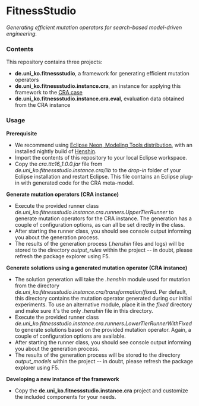 # FitnessStudio
*Generating efficient mutation operators for search-based model-driven engineering.*

### Contents 

This repository contains three projects:
* **de.uni_ko.fitnessstudio**, a framework for generating efficient mutation operators
* **de.uni_ko.fitnessstudio.instance.cra**, an instance for applying this framework to the [CRA case](https://github.com/martin-fleck/cra-ttc2016/)
* **de.uni_ko.fitnessstudio.instance.cra.eval**, evaluation data obtained from the CRA instance


### Usage

**Prerequisite**

* We recommend using [Eclipse Neon, Modeling Tools distribution](https://www.eclipse.org/downloads/packages/eclipse-modeling-tools/neonr), with an installed nightly build of [Henshin](https://www.eclipse.org/henshin/install.php).
* Import the contents of this repository to your local Eclipse workspace.
* Copy the  *cra.ttc16_1.0.0.jar* file from  *de.uni_ko.fitnessstudio.instance.cra/lib* to the  *drop-in* folder of your Eclipse installation and restart Eclipse. This file contains an Eclipse plug-in with generated code for the CRA meta-model.

**Generate mutation operators (CRA instance)**

* Execute the provided runner class *de.uni_ko.fitnessstudio.instance.cra.runners.UpperTierRunner*  to generate mutation operators for the CRA instance. The generation has a couple of configuration options, as can all be set directly in the class.
*  After starting the runner class, you should see console output informing you about the generation process.
*  The results of the generation process (*.henshin* files and logs) will be stored to the directory *output_rules* within the project -- in doubt, please refresh the package explorer using F5.

**Generate solutions using a generated mutation operator (CRA instance)**

* The solution generation will take the *.henshin* module used for mutation from the directory *de.uni_ko.fitnessstudio.instance.cra/transformation/fixed*. Per default, this directory contains the mutation operator generated during our initial experiments. To use an alternative module, place it in the *fixed* directory and make sure it's the only *.henshin* file in this directory.
* Execute the provided runner class *de.uni_ko.fitnessstudio.instance.cra.runners.LowerTierRunnerWithFixed* to generate solutions based on the provided mutation operator. Again, a couple of configuration options are available.
* After starting the runner class, you should see console output informing you about the generation process.
* The results of the generation process will be stored to the directory *output_models* within the project -- in doubt, please refresh the package explorer using F5.

**Developing a new instance of the framework**

* Copy the  **de.uni_ko.fitnessstudio.instance.cra** project and customize the included components for your needs.


